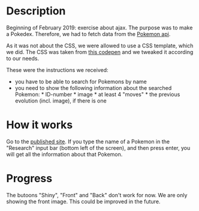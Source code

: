 # Description

Beginning of February 2019: exercise about ajax. The purpose was to make a Pokedex. Therefore, we had to fetch data from the [Pokemon api](https://pokeapi.co/).

As it was not about the CSS, we were allowed to use a CSS template, which we did.  The CSS was taken from [this codepen](https://codepen.io/rocherf/pen/ZvxdxR) and we tweaked it according to our needs.

These were the instructions we received:
- you have to be able to search for Pokemons by name
- you need to show the following information about the searched Pokemon:
        * ID-number
        * image
        * at least 4 "moves"
        * the previous evolution (incl. image), if there is one

# How it works

Go to the [published site](https://sonia012.github.io/ajax-pokedex/).  If you type the name of a Pokemon in the "Research" input bar (bottom left of the screen), and then press enter, you will get all the information about that Pokemon.


# Progress

The butoons "Shiny", "Front" and "Back" don't work for now.  We are only showing the front image. This could be improved in the future.
